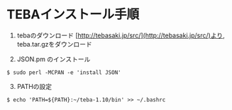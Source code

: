 # TEBAインストール手順

1. tebaのダウンロード
[http://tebasaki.jp/src/](http://tebasaki.jp/src/)より, teba.tar.gzをダウンロード

2. JSON.pm のインストール
```
$ sudo perl -MCPAN -e 'install JSON'
```

3. PATHの設定
```
$ echo 'PATH=${PATH}:~/teba-1.10/bin' >> ~/.bashrc
```